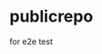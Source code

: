 # publicrepo
for e2e test






























































































































































































































































































































































































































































































































































































































































































































































































































































































































































































































































































































































































































































































































































































































































































































































































































































































































































































































































































































































































































































































































































































































































































































































































































































































































































































































































































































































































































































































































































































































































































































































































































































































































































